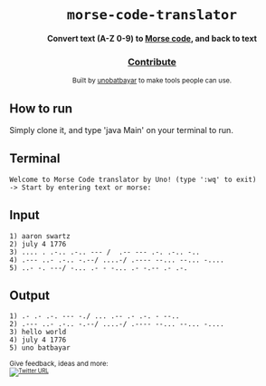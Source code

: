 <div align="center">
  <h1><code>morse-code-translator</code></h1>

  <strong>Convert text (A-Z 0-9) to <a href="https://en.wikipedia.org/wiki/Morse_code">Morse code</a>, and back to text </strong>

<h3>
    <a href="https://github.com/unobatbayar/morse-code-translator/pull/new/master">Contribute</a>
  </h3>

  <sub> Built by <a href="https://www.twitter.com/unobatbayar">unobatbayar</a> to make tools people can use.</sub>
</div>

## How to run
Simply clone it, and type 'java Main' on your terminal to run.

## Terminal
    Welcome to Morse Code translator by Uno! (type ':wq' to exit)
    -> Start by entering text or morse:
 
## Input 
    1) aaron swartz
    2) july 4 1776
    3) .... . .-.. .-.. --- /  .-- --- .-. .-.. -..
    4) .--- ..- .-.. -.--/ ....-/ .---- --... --... -....
    5) ..- -. ---/ -... .- - -... .- -.-- .- .-.
  
## Output
    1) .- .- .-. --- -./ ... .-- .- .-. - --..
    2) .--- ..- .-.. -.--/ ....-/ .---- --... --... -....
    3) hello world
    4) july 4 1776
    5) uno batbayar

<sub>Give feedback, ideas and more: <br> <sub> 
[![Twitter URL](https://img.shields.io/twitter/url/https/twitter.com/unobatbayar.svg?style=social&label=Follow%20%40unobatbayar)](https://twitter.com/unobatbayar)

